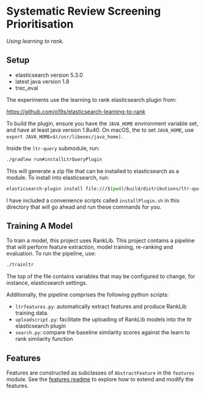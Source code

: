 # Systematic Review Screening Prioritisation

_Using learning to rank._

## Setup

 - elasticsearch version 5.3.0
 - latest java version 1.8
 - trec_eval

The experiments use the learning to rank elasticsearch plugin from:
 
https://github.com/o19s/elasticsearch-learning-to-rank

To build the plugin, ensure you have the `JAVA_HOME` environment variable set, and have at least java version 1.8u40. 
On macOS, the to set `JAVA_HOME`, use `export JAVA_HOME=$(/usr/libexec/java_home)`.

Inside the `ltr-query` submodule, run:
 
```bash
./gradlew run#installLtrQueryPlugin
```

This will generate a zip file that can be installed to elasticsearch as a module. To install into elasticsearch, run:

```bash
elasticsearch-plugin install file:///$(pwd)/build/distributions/ltr-query-0.1.1-es5.3.0.zip
```

I have included a convenience scripts called `installPlugin.sh` in this directory that will go ahead and run these 
commands for you.

## Training A Model

To train a model, this project uses RankLib. This project contains a pipeline that will perform feature extraction, 
model training, re-ranking and evaluation. To run the pipeline, use: 
 
```bash
./trainltr
```

The top of the file contains variables that may be configured to change, for instance, elasticsearch settings.
 
Additionally, the pipeline comprises the following python scripts:

 - `ltrfeatures.py`: automatically extract features and produce RankLib training data.
 - `uploadscript.py`: facilitate the uploading of RankLib models into the ltr elasticsearch plugin
 - `search.py`: compare the baseline similarity scores against the learn to rank similarity function
 
## Features

Features are constructed as subclasses of `AbstractFeature` in the `features` module. See the 
[features readme](features/README.md) to explore how to extend and modify the features.
